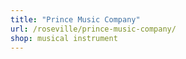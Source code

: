 ```yaml
---
title: "Prince Music Company"
url: /roseville/prince-music-company/
shop: musical instrument
---
```

